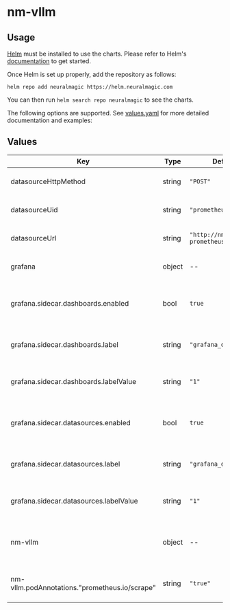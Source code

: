 # nm-vllm

## Usage

[Helm](https://helm.sh) must be installed to use the charts.
Please refer to Helm's [documentation](https://helm.sh/docs/) to get started.

Once Helm is set up properly, add the repository as follows:

```console
helm repo add neuralmagic https://helm.neuralmagic.com
```

You can then run `helm search repo neuralmagic` to see the charts.

The following options are supported. See [values.yaml](/charts/nm-vllm-production-monitoring/values.yaml) for more detailed documentation and examples:

## Values

| Key | Type | Default | Description |
|-----|------|---------|-------------|
| datasourceHttpMethod | string | `"POST"` | Grafana datasource http method |
| datasourceUid | string | `"prometheus"` | Grafana datasource uid |
| datasourceUrl | string | `"http://nm-vllm-prometheus-server/"` | Grafana datasource url |
| grafana | object | -- | Grafana sidecar values |
| grafana.sidecar.dashboards.enabled | bool | `true` | True is required to enable sidecar dashboards |
| grafana.sidecar.dashboards.label | string | `"grafana_dashboard"` | Grafana sidecar dashboard label |
| grafana.sidecar.dashboards.labelValue | string | `"1"` | Grafana sidecar dashboard label value |
| grafana.sidecar.datasources.enabled | bool | `true` | True is required to enable sidecar datasources |
| grafana.sidecar.datasources.label | string | `"grafana_datasource"` | Grafana sidecar datasource label |
| grafana.sidecar.datasources.labelValue | string | `"1"` | Grafana sidecar datasource label |
| nm-vllm | object | -- | Configuration for the nm-vllm server deployment and service. |
| nm-vllm.podAnnotations."prometheus.io/scrape" | string | `"true"` | Enables prometheus to find pod to scrape |